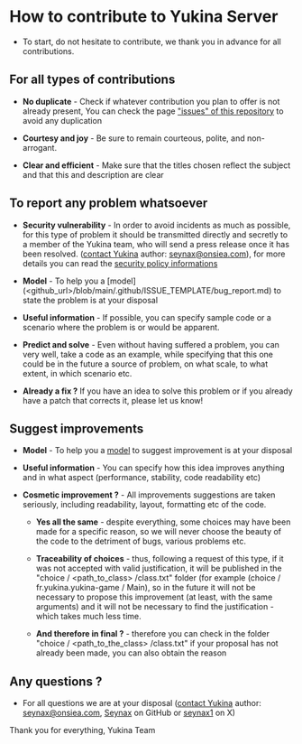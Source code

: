 # How to contribute to Yukina Server

- To start, do not hesitate to contribute, we thank you in advance for all contributions.

## For all types of contributions

- **No duplicate** - Check if whatever contribution you plan to offer is not already present, You can check the page
  ["issues" of this repository](https://github.com/Onsiea-Yukina/Yukina-Game/issues) to avoid any duplication

- **Courtesy and joy** - Be sure to remain courteous, polite, and non-arrogant.

- **Clear and efficient** - Make sure that the titles chosen reflect the subject and that this and description are clear

## To report any problem whatsoever

- **Security vulnerability** - In order to avoid incidents as much as possible, for this type of problem it should be
  transmitted directly and secretly to a member of the Yukina team, who will send a press release once it has been
  resolved. ([contact Yukina](https://github.com/Onsiea-Yukina/Yukina-Game/wiki/Contact) author: seynax@onsiea.com),
  for more details you can read
  the [security policy informations](https://github.com/Onsiea-Yukina/Yukina-Game/blob/main/docs/SECURITY.md#security-policy)

- **Model** - To help you
  a [model](<github_url>/blob/main/.github/ISSUE_TEMPLATE/bug_report.md) to state the problem
  is at your disposal

- **Useful information** - If possible, you can specify sample code or a scenario where the problem is or would be
  apparent.

- **Predict and solve** - Even without having suffered a problem, you can very well, take a code as an example, while
  specifying that this one could be in the future a source of problem, on what scale, to what extent, in which scenario
  etc.

- **Already a fix ?** If you have an idea to solve this problem or if you already have a patch that corrects it, please
  let us know!

## Suggest improvements

- **Model** - To help you
  a [model](https://github.com/Onsiea-Yukina/Yukina-Game/blob/main/.github/ISSUE_TEMPLATE/feature_request.md) to suggest
  improvement is at your disposal

- **Useful information** - You can specify how this idea improves anything and in what aspect (performance, stability,
  code readability etc)

- **Cosmetic improvement ?** - All improvements suggestions are taken seriously, including readability, layout,
  formatting etc of the code.

    - **Yes all the same** - despite everything, some choices may have been made for a specific reason, so we will never
      choose the beauty of the code to the detriment of bugs, various problems etc.

    - **Traceability of choices** - thus, following a request of this type, if it was not accepted with valid
      justification, it will be published in the "choice / <path_to_class> /class.txt" folder (for example (choice /
      fr.yukina.yukina-game / Main), so in the future it will not be necessary to propose this improvement (at least,
      with the same arguments) and it will not be necessary to find the justification - which takes much less time.

    - **And therefore in final ?** - therefore you can check in the folder "choice / <path_to_the_class> /class.txt" if
      your proposal has not already been made, you can also obtain the reason

## Any questions ?

- For all questions we are at your
  disposal ([contact Yukina](https://github.com/Onsiea-Yukina/Yukina-Game/wiki/Contact) author:
  seynax@onsiea.com, [Seynax](https://github.com/Seynax) on GitHub or [seynax1](https://www.twitter.com/seynax1) on
  X)

Thank you for everything,
Yukina Team
